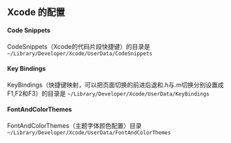 
## Xcode 的配置


#### Code Snippets

CodeSnippets（Xcode的代码片段快捷键）的目录是 `~/Library/Developer/Xcode/UserData/CodeSnippets`

#### Key Bindings


KeyBindings（快捷键映射，可以把页面切换的前进后退和.h与.m切换分别设置成F1,F2和F3）的目录是 `~/Library/Developer/Xcode/UserData/KeyBindings`

#### FontAndColorThemes

FontAndColorThemes（主题字体颜色配置）目录 `~/Library/Developer/Xcode/UserData/FontAndColorThemes`

